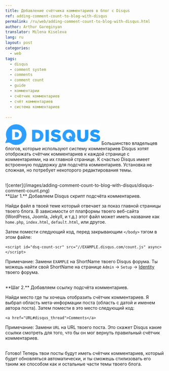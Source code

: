 ```yaml
---
title: Добавление счётчика комментариев в блог с Disqus
ref: adding-comment-count-to-blog-with-disqus
permalink: /ru/web/adding-comment-count-to-blog-with-disqus.html
author: Arthur Gareginyan
translator: Milena Kiseleva
lang: ru
layout: post
categories:
  - web
tags:
  - disqus
  - comment system
  - comments
  - comment count
  - guide
  - комментарии
  - счётчик комментариев
  - счёт комментариев
  - система комментариев

---
```


![thumb](/images/thumbnail/disqus.png)
Большинство владельцев блогов, которые используют систему комментариев Disqus хотят отоброжать счётчик комментариев к каждой странице с комментариями, на их главной странице. К счастью Disqus имеет встроенную поддержку для подсчёта комментариев. Установка не сложная, но потребует некоторого редактирования темы.

<br>
![center](/images/adding-comment-count-to-blog-with-disqus/disqus-comment-count.png)

<br>
**Шаг 1.** Добавляем Disqus скрипт подсчёта комментариев.

Найди файл в твоей теме который отвечает за показ главной страницы твоего блога. В зависимости от платформы твоего веб-сайта (WordPress, Joomla, Jekyll, и т.д.) этот файл может иметь название как `home.php`, `index.html`, `default.html`, или другое.

Затем помести следующий код, перед закрывающим `</body>` тэгом в этом файле:

```
<script id="dsq-count-scr" src="//EXAMPLE.disqus.com/count.js" async></script>
```

Примечание: Замени `EXAMPLE` на ShortName твоего Disqus форума. Ты можешь найти свой ShortName на странице `Admin` → `Setup` → [Identity](http://disqus.com/admin/settings/) твоего форума.


<br>
**Шаг 2.** Добавляем ссылку подсчёта комментариев.

Найди место где ты хочешь отобразить счётчик комментариев. Я выбрал область мета-информации поста (область с датой и именем автора поста). Затем помести в это место следующий код:

```
<a href="URL#disqus_thread">Comments</a>
```

Примечание: Замени `URL` на URL твоего поста. Это скажет Disqus какие ссылки смотреть для того, что бы он мог вернуть правильный счётчик комментариев.

<br>
Готово! Теперь твои посты будут иметь счётчик комментариев, который будет обновляться автоматически, и ты сможешь стилизовать его таким же способом как и остальные части темы твоего блога.

